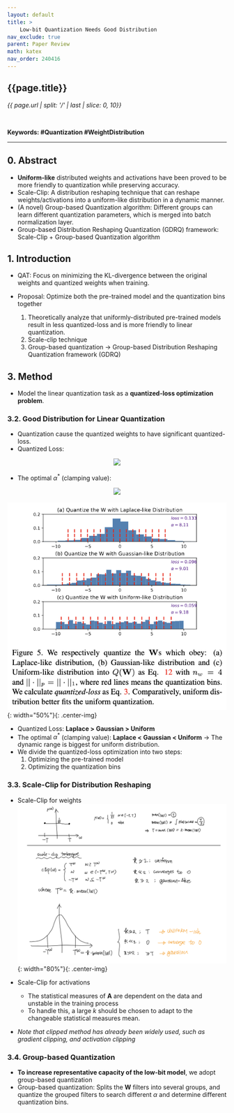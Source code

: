 ```yaml
---
layout: default
title: >
    Low-bit Quantization Needs Good Distribution
nav_exclude: true
parent: Paper Review
math: katex
nav_order: 240416
---
```


## {{page.title}}
*{{ page.url | split: '/' | last | slice: 0, 10}}*

 <br>

 **Keywords: #Quantization #WeightDistribution**

---

## 0. Abstract
- **Uniform-like** distributed weights and activations have been proved to be more friendly to quantization while preserving accuracy.
- Scale-Clip: A distribution reshaping technique that can reshape weights/activations into a uniform-like distribution in a dynamic manner. 
- (A novel) Group-based Quantization algorithm: Different groups can learn different quantization parameters, which is merged into batch normalization layer.
- Group-based Distribution Reshaping Quantization (GDRQ) framework: Scale-Clip + Group-based Quantization algorithm 

## 1. Introduction
- QAT: Focus on minimizing the KL-divergence between the original weights and quantized weights when training. 

- Proposal: Optimize both the pre-trained model and the quantization bins together
    1. Theoretically analyze that uniformly-distributed pre-trained models result in less quantized-loss and is more friendly to linear quantization. 
    2. Scale-clip technique
    3. Group-based quantization
    → Group-based Distribution Reshaping Quantization framework (GDRQ)

## 3. Method 
- Model the linear quantization task as a **quantized-loss optimization problem**. 

### 3.2. Good Distribution for Linear Quantization 
- Quantization cause the quantized weights to have significant quantized-loss. 
- Quantized Loss: 
<!-- $$
Q L(\mathbf{W}, Q(\mathbf{W} ; \alpha))=\frac{\|\mathbf{W}-Q(\mathbf{W} ; \alpha)\|_p}{\|\mathbf{W}\|_p},
$$ --> 
<div align="center"><img style="background: white;" src="https://latex.codecogs.com/svg.latex?Q%20L(%5Cmathbf%7BW%7D%2C%20Q(%5Cmathbf%7BW%7D%20%3B%20%5Calpha))%3D%5Cfrac%7B%5C%7C%5Cmathbf%7BW%7D-Q(%5Cmathbf%7BW%7D%20%3B%20%5Calpha)%5C%7C_p%7D%7B%5C%7C%5Cmathbf%7BW%7D%5C%7C_p%7D%2C"></div>  

- The optimal $\alpha^\ast$ (clamping value):
<!-- $$
\alpha^\ast=\min_\alpha \frac{\|\mathbf{W}-Q(\mathbf{W} ; \alpha)\|_p}{\|\mathbf{W}\|_p},
$$ --> 

<div align="center"><img style="background: white;" src="https://latex.codecogs.com/svg.latex?%5Calpha%5E%5Cast%3D%5Cmin_%5Calpha%20%5Cfrac%7B%5C%7C%5Cmathbf%7BW%7D-Q(%5Cmathbf%7BW%7D%20%3B%20%5Calpha)%5C%7C_p%7D%7B%5C%7C%5Cmathbf%7BW%7D%5C%7C_p%7D%2C"></div>  

![](/img/2024-04-30-20-13-40.png){: width="50%"}{: .center-img}
- Quantized Loss: **Laplace > Gaussian > Uniform** 
- The optimal $\alpha^\ast$ (clamping value): **Laplace < Gaussian < Uniform** → The dynamic range is biggest for uniform distribution.
- We divide the quantized-loss optimization into two steps:
  1) Optimizing the pre-trained model
  2) Optimizing the quantization bins 

### 3.3. Scale-Clip for Distribution Reshaping 
- Scale-Clip for weights
![](/img/2024-04-30-21-10-18.png){: width="80%"}{: .center-img}

- Scale-Clip for activations
  - The statistical measures of $\mathbf{A}$ are dependent on the data and unstable in the training process
  - To handle this, a large $k$ should be chosen to adapt to the changeable statistical measures  mean. 

- *Note that clipped method has already been widely used, such as gradient clipping, and activation clipping*
  
### 3.4. Group-based Quantization
- **To increase representative capacity of the low-bit model**, we adopt group-based quantization
- Group-based quantization: Splits the $\mathbf{W}$ filters into several groups, and quantize the grouped filters to search different $\alpha$ and determine different quantization bins. 